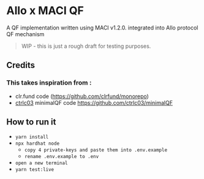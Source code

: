 # Allo x MACI QF

A QF implementation written using MACI v1.2.0.
integrated into Allo protocol QF mechanism

> WIP - this is just a rough draft for testing purposes.

## Credits

### This takes inspiration from :

- clr.fund code (https://github.com/clrfund/monorepo)
- [ctrlc03](https://github.com/ctrlc03) minimalQF code https://github.com/ctrlc03/minimalQF

## How to run it

- `yarn install`
- `npx hardhat node`
    - `copy 4 private-keys and paste them into .env.example`
    - `rename .env.example to .env`
- `open a new terminal`
- `yarn test:live`


